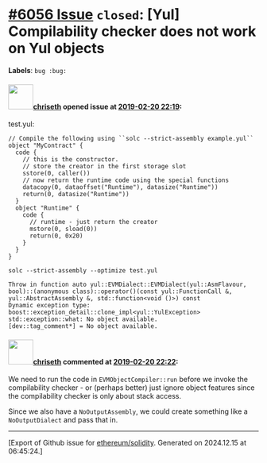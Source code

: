 # [\#6056 Issue](https://github.com/ethereum/solidity/issues/6056) `closed`: [Yul] Compilability checker does not work on Yul objects
**Labels**: `bug :bug:`


#### <img src="https://avatars.githubusercontent.com/u/9073706?v=4" width="50">[chriseth](https://github.com/chriseth) opened issue at [2019-02-20 22:19](https://github.com/ethereum/solidity/issues/6056):

test.yul:
```
// Compile the following using ``solc --strict-assembly example.yul``
object "MyContract" {
  code {
    // this is the constructor.
    // store the creator in the first storage slot
    sstore(0, caller())
    // now return the runtime code using the special functions
    datacopy(0, dataoffset("Runtime"), datasize("Runtime"))
    return(0, datasize("Runtime"))
  }
  object "Runtime" {
    code {
      // runtime - just return the creator
      mstore(0, sload(0))
      return(0, 0x20)
    }
  }
}
```

`solc --strict-assembly --optimize test.yul`

```
Throw in function auto yul::EVMDialect::EVMDialect(yul::AsmFlavour, bool)::(anonymous class)::operator()(const yul::FunctionCall &, yul::AbstractAssembly &, std::function<void ()>) const
Dynamic exception type: boost::exception_detail::clone_impl<yul::YulException>
std::exception::what: No object available.
[dev::tag_comment*] = No object available.
```

#### <img src="https://avatars.githubusercontent.com/u/9073706?v=4" width="50">[chriseth](https://github.com/chriseth) commented at [2019-02-20 22:22](https://github.com/ethereum/solidity/issues/6056#issuecomment-465779073):

We need to run the code in `EVMObjectCompiler::run` before we invoke the compilability checker - or (perhaps better) just ignore object features since the compilability checker is only about stack access.

Since we also have a `NoOutputAssembly`, we could create something like a `NoOutputDialect` and pass that in.


-------------------------------------------------------------------------------



[Export of Github issue for [ethereum/solidity](https://github.com/ethereum/solidity). Generated on 2024.12.15 at 06:45:24.]
